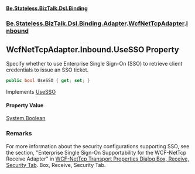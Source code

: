 #### [Be.Stateless.BizTalk.Dsl.Binding](README.md 'README')
### [Be.Stateless.BizTalk.Dsl.Binding.Adapter](Be.Stateless.BizTalk.Dsl.Binding.Adapter.md 'Be.Stateless.BizTalk.Dsl.Binding.Adapter').[WcfNetTcpAdapter](WcfNetTcpAdapter.md 'Be.Stateless.BizTalk.Dsl.Binding.Adapter.WcfNetTcpAdapter').[Inbound](WcfNetTcpAdapter.Inbound.md 'Be.Stateless.BizTalk.Dsl.Binding.Adapter.WcfNetTcpAdapter.Inbound')

## WcfNetTcpAdapter.Inbound.UseSSO Property

Specify whether to use Enterprise Single Sign-On (SSO) to retrieve client credentials to issue an SSO ticket.

```csharp
public bool UseSSO { get; set; }
```

Implements [UseSSO](IAdapterConfigSSO.UseSSO.md 'Be.Stateless.BizTalk.Dsl.Binding.Adapter.IAdapterConfigSSO.UseSSO')

#### Property Value
[System.Boolean](https://docs.microsoft.com/en-us/dotnet/api/System.Boolean 'System.Boolean')

### Remarks
For more information about the security configurations supporting SSO, see the section, "Enterprise Single Sign-On
Supportability for the WCF-NetTcp Receive Adapter" in [WCF-NetTcp
            Transport Properties Dialog Box, Receive, Security Tab](https://docs.microsoft.com/en-us/biztalk/core/technical-reference/wcf-nettcp-transport-properties-dialog-box-receive-security-tab 'https://docs.microsoft.com/en-us/biztalk/core/technical-reference/wcf-nettcp-transport-properties-dialog-box-receive-security-tab'). Box, Receive, Security Tab.
